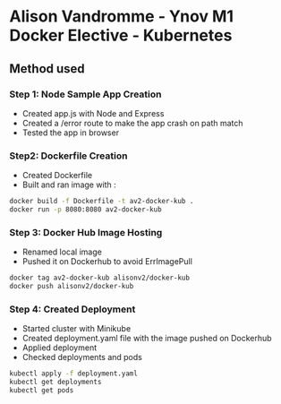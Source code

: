 # Alison Vandromme - Ynov M1 Docker Elective - Kubernetes

## Method used

### Step 1: Node Sample App Creation

- Created app.js with Node and Express
- Created a /error route to make the app crash on path match
- Tested the app in browser

### Step2: Dockerfile Creation

- Created Dockerfile
- Built and ran image with : 

```sh
docker build -f Dockerfile -t av2-docker-kub .
docker run -p 8080:8080 av2-docker-kub
```

### Step 3: Docker Hub Image Hosting

- Renamed local image
- Pushed it on Dockerhub to avoid ErrImagePull

```sh
docker tag av2-docker-kub alisonv2/docker-kub
docker push alisonv2/docker-kub
```

### Step 4: Created Deployment

- Started cluster with Minikube
- Created deployment.yaml file with the image pushed on Dockerhub
- Applied deployment
- Checked deployments and pods

```sh
kubectl apply -f deployment.yaml
kubectl get deployments
kubectl get pods
```

